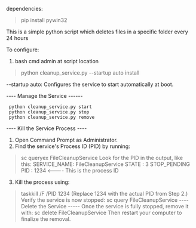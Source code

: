 dependencies:
> pip install pywin32


This is a simple python script which deletes files in a specific folder every 24 hours

To configure:
1) bash cmd admin at script location
> python cleanup_service.py --startup auto install

--startup auto: Configures the service to start automatically at boot.

---- Manage the Service ------
```
 python cleanup_service.py start
 python cleanup_service.py stop
 python cleanup_service.py remove
```
---- Kill the Service Process ----
1) Open Command Prompt as Administrator.
2) Find the service's Process ID (PID) by running:
> sc queryex FileCleanupService
Look for the PID in the output, like this:
SERVICE_NAME: FileCleanupService
STATE              : 3  STOP_PENDING
PID               : 1234  <---- This is the process ID
3) Kill the process using:
>taskkill /F /PID 1234
(Replace 1234 with the actual PID from Step 2.)
Verify the service is now stopped:
> sc query FileCleanupService
---- Delete the Service -----
Once the service is fully stopped, remove it with:
> sc delete FileCleanupService
Then restart your computer to finalize the removal.

